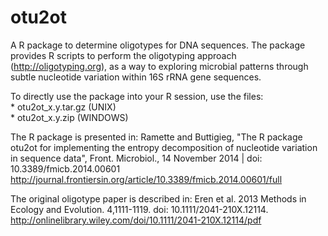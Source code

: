 otu2ot
======

A R package to determine oligotypes for DNA sequences.
The package provides R scripts to perform the oligotyping approach 
(http://oligotyping.org), as a way to exploring microbial patterns through 
subtle nucleotide variation within 16S rRNA gene sequences. 

To directly use the package into your R session, use the files:   
		* otu2ot_x.y.tar.gz (UNIX)   
		* otu2ot_x.y.zip (WINDOWS)


The R package is presented in: 
Ramette and Buttigieg, "The R package otu2ot for implementing the entropy decomposition of nucleotide 
variation in sequence data", Front. Microbiol., 14 November 2014 | doi: 10.3389/fmicb.2014.00601 
http://journal.frontiersin.org/article/10.3389/fmicb.2014.00601/full

The original oligotype paper is described in: 
Eren et al. 2013 Methods in Ecology and Evolution. 4,1111-1119. doi: 10.1111/2041-210X.12114.
http://onlinelibrary.wiley.com/doi/10.1111/2041-210X.12114/pdf

